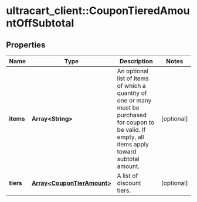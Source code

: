# ultracart_client::CouponTieredAmountOffSubtotal

## Properties
Name | Type | Description | Notes
------------ | ------------- | ------------- | -------------
**items** | **Array&lt;String&gt;** | An optional list of items of which a quantity of one or many must be purchased for coupon to be valid.  If empty, all items apply toward subtotal amount. | [optional] 
**tiers** | [**Array&lt;CouponTierAmount&gt;**](CouponTierAmount.md) | A list of discount tiers. | [optional] 


